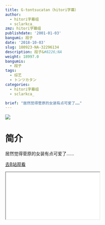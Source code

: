```yaml
---
title: G-tontsucatan（hitori字幕）
author:
  - hitori字幕组
  - sclarkca_
zmz: hitori字幕组
publishdate: '2001-01-03'
bangumi: 段子
date: '2018-10-03'
slug: 180923-NA-32296134
description: 段子&#8226;NA
weight: 18997.0
bangumis:
  - 段子
tags:
  - 综艺
  - トンツカタン
categories:
  - hitori字幕组
  - sclarkca_

brief: "居然觉得菅原的女装有点可爱了……"
---
```

![](https://i.imgur.com/5mewN5Q.jpg)
# 简介  
居然觉得菅原的女装有点可爱了……  

[去B站观看](https://www.bilibili.com/video/av32296134/)
<div class ="resp-container"><iframe class="testiframe" src="//player.bilibili.com/player.html?aid=32296134"", scrolling="no", allowfullscreen="true" > </iframe></div> 
